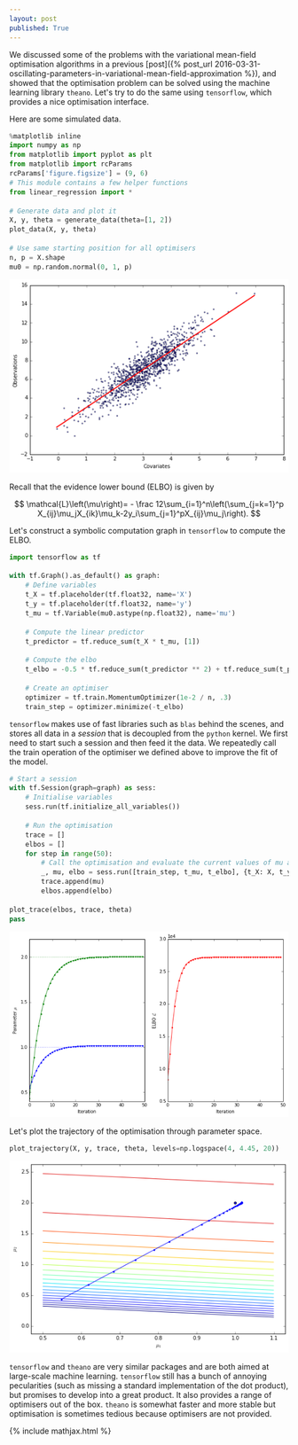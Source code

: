 ```yaml
---
layout: post
published: True
---
```



We discussed some of the problems with the variational mean-field optimisation algorithms in a previous [post]({% post_url 2016-03-31-oscillating-parameters-in-variational-mean-field-approximation %}), and showed that the optimisation problem can be solved using the machine learning library `theano`. Let's try to do the same using `tensorflow`, which provides a nice optimisation interface.

Here are some simulated data.


```python
%matplotlib inline
import numpy as np
from matplotlib import pyplot as plt
from matplotlib import rcParams
rcParams['figure.figsize'] = (9, 6)
# This module contains a few helper functions
from linear_regression import *

# Generate data and plot it
X, y, theta = generate_data(theta=[1, 2])
plot_data(X, y, theta)

# Use same starting position for all optimisers
n, p = X.shape
mu0 = np.random.normal(0, 1, p)
```


![png](/media/2016-03-31-variational-linear-regression-in-tensorflow/variational-linear-regression-in-tensorflow_1_0.png)


Recall that the evidence lower bound (ELBO) is given by

$$
\mathcal{L}\left(\mu\right)= - \frac 12\sum_{i=1}^n\left(\sum_{j=k=1}^p X_{ij}\mu_jX_{ik}\mu_k-2y_i\sum_{j=1}^pX_{ij}\mu_j\right).
$$

Let's construct a symbolic computation graph in `tensorflow` to compute the ELBO.


```python
import tensorflow as tf

with tf.Graph().as_default() as graph:
    # Define variables
    t_X = tf.placeholder(tf.float32, name='X')
    t_y = tf.placeholder(tf.float32, name='y')
    t_mu = tf.Variable(mu0.astype(np.float32), name='mu')

    # Compute the linear predictor
    t_predictor = tf.reduce_sum(t_X * t_mu, [1])

    # Compute the elbo
    t_elbo = -0.5 * tf.reduce_sum(t_predictor ** 2) + tf.reduce_sum(t_predictor * t_y)
    
    # Create an optimiser
    optimizer = tf.train.MomentumOptimizer(1e-2 / n, .3)
    train_step = optimizer.minimize(-t_elbo)
```

`tensorflow` makes use of fast libraries such as `blas` behind the scenes, and stores all data in a *session* that is decoupled from the `python` kernel. We first need to start such a session and then feed it the data. We repeatedly call the train operation of the optimiser we defined above to improve the fit of the model.


```python
# Start a session
with tf.Session(graph=graph) as sess:
    # Initialise variables
    sess.run(tf.initialize_all_variables())
    
    # Run the optimisation
    trace = []
    elbos = []
    for step in range(50):
        # Call the optimisation and evaluate the current values of mu and the elbo
        _, mu, elbo = sess.run([train_step, t_mu, t_elbo], {t_X: X, t_y: y})
        trace.append(mu)
        elbos.append(elbo)
    
plot_trace(elbos, trace, theta)
pass
```


![png](/media/2016-03-31-variational-linear-regression-in-tensorflow/variational-linear-regression-in-tensorflow_5_0.png)


Let's plot the trajectory of the optimisation through parameter space.


```python
plot_trajectory(X, y, trace, theta, levels=np.logspace(4, 4.45, 20))
```


![png](/media/2016-03-31-variational-linear-regression-in-tensorflow/variational-linear-regression-in-tensorflow_7_0.png)


`tensorflow` and `theano` are very similar packages and are both aimed at large-scale machine learning. `tensorflow` still has a bunch of annoying pecularities (such as missing a standard implementation of the dot product), but promises to develop into a great product. It also provides a range of optimisers out of the box. `theano` is somewhat faster and more stable but optimisation is sometimes tedious because optimisers are not provided.

{% include mathjax.html %}